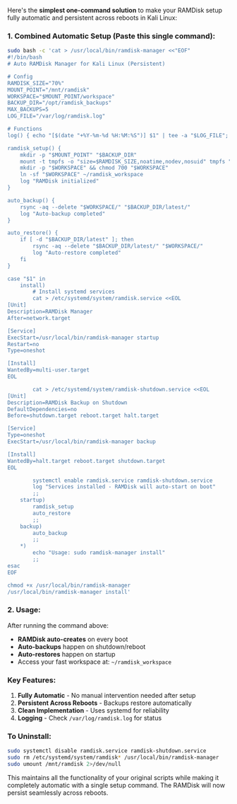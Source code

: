 Here's the **simplest one-command solution** to make your RAMDisk setup fully automatic and persistent across reboots in Kali Linux:

### **1. Combined Automatic Setup (Paste this single command):**

```bash
sudo bash -c 'cat > /usr/local/bin/ramdisk-manager <<"EOF"
#!/bin/bash
# Auto RAMDisk Manager for Kali Linux (Persistent)

# Config
RAMDISK_SIZE="70%"
MOUNT_POINT="/mnt/ramdisk"
WORKSPACE="$MOUNT_POINT/workspace"
BACKUP_DIR="/opt/ramdisk_backups"
MAX_BACKUPS=5
LOG_FILE="/var/log/ramdisk.log"

# Functions
log() { echo "[$(date "+%Y-%m-%d %H:%M:%S")] $1" | tee -a "$LOG_FILE"; }

ramdisk_setup() {
    mkdir -p "$MOUNT_POINT" "$BACKUP_DIR"
    mount -t tmpfs -o "size=$RAMDISK_SIZE,noatime,nodev,nosuid" tmpfs "$MOUNT_POINT"
    mkdir -p "$WORKSPACE" && chmod 700 "$WORKSPACE"
    ln -sf "$WORKSPACE" ~/ramdisk_workspace
    log "RAMDisk initialized"
}

auto_backup() {
    rsync -aq --delete "$WORKSPACE/" "$BACKUP_DIR/latest/"
    log "Auto-backup completed"
}

auto_restore() {
    if [ -d "$BACKUP_DIR/latest" ]; then
        rsync -aq --delete "$BACKUP_DIR/latest/" "$WORKSPACE/"
        log "Auto-restore completed"
    fi
}

case "$1" in
    install)
        # Install systemd services
        cat > /etc/systemd/system/ramdisk.service <<EOL
[Unit]
Description=RAMDisk Manager
After=network.target

[Service]
ExecStart=/usr/local/bin/ramdisk-manager startup
Restart=no
Type=oneshot

[Install]
WantedBy=multi-user.target
EOL

        cat > /etc/systemd/system/ramdisk-shutdown.service <<EOL
[Unit]
Description=RAMDisk Backup on Shutdown
DefaultDependencies=no
Before=shutdown.target reboot.target halt.target

[Service]
Type=oneshot
ExecStart=/usr/local/bin/ramdisk-manager backup

[Install]
WantedBy=halt.target reboot.target shutdown.target
EOL

        systemctl enable ramdisk.service ramdisk-shutdown.service
        log "Services installed - RAMDisk will auto-start on boot"
        ;;
    startup)
        ramdisk_setup
        auto_restore
        ;;
    backup)
        auto_backup
        ;;
    *)
        echo "Usage: sudo ramdisk-manager install"
        ;;
esac
EOF

chmod +x /usr/local/bin/ramdisk-manager
/usr/local/bin/ramdisk-manager install'
```

### **2. Usage:**
After running the command above:
- **RAMDisk auto-creates** on every boot
- **Auto-backups** happen on shutdown/reboot
- **Auto-restores** happen on startup
- Access your fast workspace at: `~/ramdisk_workspace`

### **Key Features:**
1. **Fully Automatic** - No manual intervention needed after setup
2. **Persistent Across Reboots** - Backups restore automatically
3. **Clean Implementation** - Uses systemd for reliability
4. **Logging** - Check `/var/log/ramdisk.log` for status

### **To Uninstall:**
```bash
sudo systemctl disable ramdisk.service ramdisk-shutdown.service
sudo rm /etc/systemd/system/ramdisk* /usr/local/bin/ramdisk-manager
sudo umount /mnt/ramdisk 2>/dev/null
```

This maintains all the functionality of your original scripts while making it completely automatic with a single setup command. The RAMDisk will now persist seamlessly across reboots.
